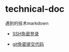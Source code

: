 # technical-doc
遇到的技术markdown

- [SSH免密登录](https://github.com/niezhiliang/technical-doc/blob/master/SSH%E5%85%8D%E5%AF%86%E7%99%BB%E5%BD%95.md)

- [git免密提交代码](https://github.com/niezhiliang/technical-doc/blob/master/git%E5%85%8D%E5%AF%86%E6%8F%90%E4%BA%A4%E4%BB%A3%E7%A0%81.md)
